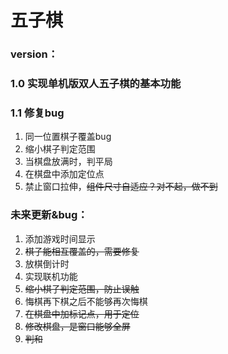 # 五子棋
### version：
###  1.0 实现单机版双人五子棋的基本功能
###  1.1 修复bug
1. 同一位置棋子覆盖bug
2. 缩小棋子判定范围
3. 当棋盘放满时，判平局
4. 在棋盘中添加定位点
5. 禁止窗口拉伸，~~组件尺寸自适应？对不起，做不到~~


### 未来更新&bug：
1. 添加游戏时间显示
2. ~~棋子能相互覆盖的，需要修复~~
3. 放棋倒计时
4. 实现联机功能
5. ~~缩小棋子判定范围，防止误触~~
6. 悔棋再下棋之后不能够再次悔棋
7. ~~在棋盘中加标记点，用于定位~~
8. ~~修改棋盘，是窗口能够全屏~~
9. ~~判和~~